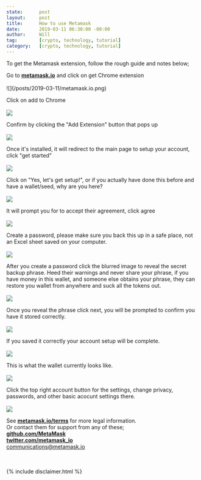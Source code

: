 ```yaml
---
state:      post
layout:     post
title:      How to use Metamask
date:       2019-03-11 06:30:00 -00:00
author:     Will
tag:        [crypto, technology, tutorial]
category:   [crypto, technology, tutorial]
---
```


<p>
To get the Metamask extension, follow the rough guide and notes below;
</p>
Go to <b><a href="https://metamask.io/">metamask.io</a></b> and click on get Chrome extension
<br/>
<br/>
![](/posts/2019-03-11/metamask.io.png)
<br/>

Click on add to Chrome
<br/>
<br/>
![](/posts/2019-03-11/metmask_chrome_store.png)
<br/>

Confirm by clicking the "Add Extension" button that pops up
<br/>
<br/>
![](/posts/2019-03-11/metamask_chrome_add_ext.png)
<br/>

Once it's installed, it will redirect to the main page to setup your account, click "get started"
<br/>
<br/>
![](/posts/2019-03-11/metamask_redirected.png)
<br/>

Click on "Yes, let's get setup!", or if you actually have done this before and have a wallet/seed, why are you here?
<br/>
<br/>
![](/posts/2019-03-11/metamask_get_started.png)
<br/>

It will prompt you for to accept their agreement, click agree
<br/>
<br/>
![](/posts/2019-03-11/metamask_create_new.png)
<br/>

Create a password, please make sure you back this up in a safe place, not an Excel sheet saved on your computer.
<br/>
<br/>
![](/posts/2019-03-11/metamask_create_password.png)
<br/>

After you create a password click the blurred image to reveal the secret backup phrase. Heed their warnings and never share your phrase, if you have money in this wallet, and someone else obtains your phrase, they can restore you wallet from anywhere and suck all the tokens out.
<br/>
<br/>
![](/posts/2019-03-11/metamask_secret_key.png)
<br/>

Once you reveal the phrase click next, you will be prompted to confirm you have it stored correctly.
<br/>
<br/>
![](/posts/2019-03-11/metamast_confirm_phrase.png)
<br/>

If you saved it correctly your account setup will be complete.
<br/>
<br/>
![](/posts/2019-03-11/metmask_complete.png)
<br/>

This is what the wallet currently looks like.
<br/>
<br/>
![](/posts/2019-03-11/metamask_wallets.png)
<br/>

Click the top right account button for the settings, change privacy, passwords, and other basic acocunt settings there.
<br/>
<br/>
![](/posts/2019-03-11/metmask_settings_menu.png)
<br/>

See <b><a href="https://metamask.io/terms.html">metamask.io/terms</a></b> for more legal information.
<br/>
Or contact them for support from any of these;
<br/>
<b><a href="https://github.com/MetaMask/metamask-plugin">github.com/MetaMask</a></b>
<br/>
<b><a href="https://twitter.com/metamask_io">twitter.com/metamask_io</a></b>
<br/>
<a href="mailto:communications@metamask.io">communications@metamask.io</a>


<br/><br/>
{% include disclaimer.html %}
